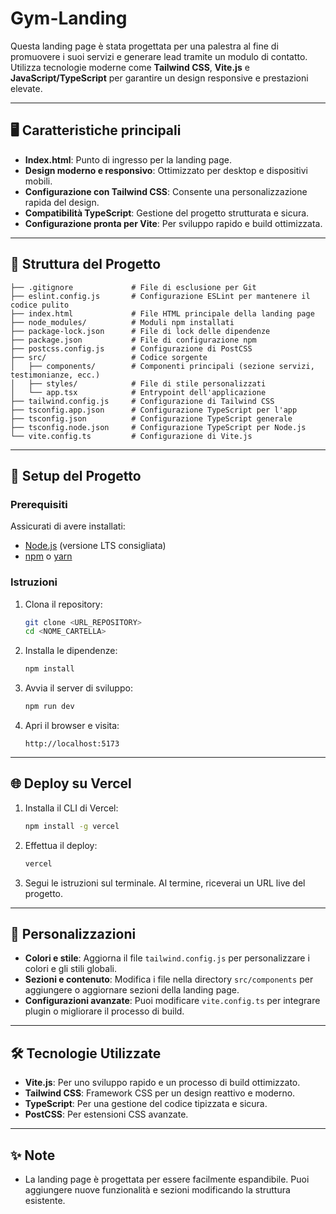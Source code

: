 # Gym-Landing


Questa landing page è stata progettata per una palestra al fine di promuovere i suoi servizi e generare lead tramite un modulo di contatto. Utilizza tecnologie moderne come **Tailwind CSS**, **Vite.js** e **JavaScript/TypeScript** per garantire un design responsive e prestazioni elevate.

---

## 🖥️ **Caratteristiche principali**
- **Index.html**: Punto di ingresso per la landing page.
- **Design moderno e responsivo**: Ottimizzato per desktop e dispositivi mobili.
- **Configurazione con Tailwind CSS**: Consente una personalizzazione rapida del design.
- **Compatibilità TypeScript**: Gestione del progetto strutturata e sicura.
- **Configurazione pronta per Vite**: Per sviluppo rapido e build ottimizzata.

---

## 📂 **Struttura del Progetto**

```
├── .gitignore             # File di esclusione per Git
├── eslint.config.js       # Configurazione ESLint per mantenere il codice pulito
├── index.html             # File HTML principale della landing page
├── node_modules/          # Moduli npm installati
├── package-lock.json      # File di lock delle dipendenze
├── package.json           # File di configurazione npm
├── postcss.config.js      # Configurazione di PostCSS
├── src/                   # Codice sorgente
│   ├── components/        # Componenti principali (sezione servizi, testimonianze, ecc.)
│   ├── styles/            # File di stile personalizzati
│   └── app.tsx            # Entrypoint dell'applicazione
├── tailwind.config.js     # Configurazione di Tailwind CSS
├── tsconfig.app.json      # Configurazione TypeScript per l'app
├── tsconfig.json          # Configurazione TypeScript generale
├── tsconfig.node.json     # Configurazione TypeScript per Node.js
└── vite.config.ts         # Configurazione di Vite.js
```

---

## 🚀 **Setup del Progetto**

### **Prerequisiti**
Assicurati di avere installati:
- [Node.js](https://nodejs.org) (versione LTS consigliata)
- [npm](https://www.npmjs.com/) o [yarn](https://yarnpkg.com/)

### **Istruzioni**
1. Clona il repository:
   ```bash
   git clone <URL_REPOSITORY>
   cd <NOME_CARTELLA>
   ```

2. Installa le dipendenze:
   ```bash
   npm install
   ```

3. Avvia il server di sviluppo:
   ```bash
   npm run dev
   ```

4. Apri il browser e visita:
   ```
   http://localhost:5173
   ```

---

## 🌐 **Deploy su Vercel**

1. Installa il CLI di Vercel:
   ```bash
   npm install -g vercel
   ```

2. Effettua il deploy:
   ```bash
   vercel
   ```

3. Segui le istruzioni sul terminale. Al termine, riceverai un URL live del progetto.

---

## 🎨 **Personalizzazioni**
- **Colori e stile**: Aggiorna il file `tailwind.config.js` per personalizzare i colori e gli stili globali.
- **Sezioni e contenuto**: Modifica i file nella directory `src/components` per aggiungere o aggiornare sezioni della landing page.
- **Configurazioni avanzate**: Puoi modificare `vite.config.ts` per integrare plugin o migliorare il processo di build.

---

## 🛠️ **Tecnologie Utilizzate**
- **Vite.js**: Per uno sviluppo rapido e un processo di build ottimizzato.
- **Tailwind CSS**: Framework CSS per un design reattivo e moderno.
- **TypeScript**: Per una gestione del codice tipizzata e sicura.
- **PostCSS**: Per estensioni CSS avanzate.

---

## ✨ **Note**
- La landing page è progettata per essere facilmente espandibile. Puoi aggiungere nuove funzionalità e sezioni modificando la struttura esistente.


